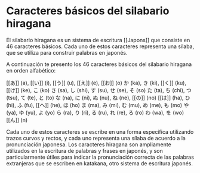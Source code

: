 # Caracteres básicos del silabario hiragana

El silabario hiragana es un sistema de escritura [[Japons]] que consiste en 46 caracteres básicos. Cada uno de estos caracteres representa una sílaba, que se utiliza para construir palabras en japonés.

A continuación te presento los 46 caracteres básicos del silabario hiragana en orden alfabético:

[[あ]] (a), [[い]] (i), [[う]] (u), [[え]] (e), [[お]] (o) か (ka), き (ki), [[く]] (ku), [[け]] (ke), こ (ko) さ (sa), し (shi), す (su), せ (se), そ (so) た (ta), ち (chi), つ (tsu), て (te), と (to) な (na), に (ni), ぬ (nu), ね (ne), [[の]] (no) [[は]] (ha), ひ (hi), ふ (fu), [[へ]] (he), ほ (ho) ま (ma), み (mi), む (mu), め (me), も (mo) や (ya), ゆ (yu), よ (yo) ら (ra), り (ri), る (ru), れ (re), ろ (ro) わ (wa), を (wo) [[ん]] (n)

Cada uno de estos caracteres se escribe en una forma específica utilizando trazos curvos y rectos, y cada uno representa una sílaba de acuerdo a la pronunciación japonesa. Los caracteres hiragana son ampliamente utilizados en la escritura de palabras y frases en japonés, y son particularmente útiles para indicar la pronunciación correcta de las palabras extranjeras que se escriben en katakana, otro sistema de escritura japonés.